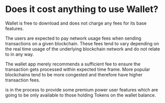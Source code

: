 # Does it cost anything to use Wallet?

Wallet is free to download and does not charge any fees for its base features.

The users are expected to pay network usage fees when sending transactions on a given blockchain. These fees tend to vary depending on the real time usage of the underlying blockchain network and do not relate to in any way.

The wallet app merely recommends a sufficient fee to ensure the transaction gets processed within expected time frame. More popular blockchains tend to be more congested and therefore have higher transaction fees.

is in the process to provide some premium power user features which are going to be only available to those holding Tokens on the wallet balance.
